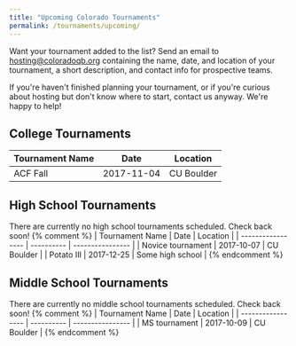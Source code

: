 ```yaml
---
title: "Upcoming Colorado Tournaments"
permalink: /tournaments/upcoming/
---
```


Want your tournament added to the list? Send an email to
<hosting@coloradoqb.org> containing the name, date, and location of
your tournament, a short description, and contact info for prospective
teams.

If you're haven't finished planning your tournament, or if you're curious about
hosting but don't know where to start, contact us anyway. We're happy to help!

## College Tournaments

| Tournament Name   | Date       | Location         |
| ----------------- | ---------- | ---------------- |
| ACF Fall          | 2017-11-04 | CU Boulder       |

## High School Tournaments

There are currently no high school tournaments scheduled. Check back soon!
{% comment %}
| Tournament Name   | Date       | Location         |
| ----------------- | ---------- | ---------------- |
| Novice tournament | 2017-10-07 | CU Boulder       |
| Potato III        | 2017-12-25 | Some high school |
{% endcomment %}

## Middle School Tournaments

There are currently no middle school tournaments scheduled. Check back soon!
{% comment %}
| Tournament Name   | Date       | Location         |
| ----------------- | ---------- | ---------------- |
| MS tournament     | 2017-10-09 | CU Boulder       |
{% endcomment %}
